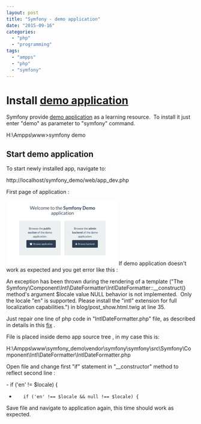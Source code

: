 ```yaml
---
layout: post
title: "Symfony - demo application"
date: "2015-09-16"
categories: 
  - "php"
  - "programming"
tags: 
  - "ampps"
  - "php"
  - "symfony"
---
```


# Install [demo application](http://symfony.com/blog/introducing-the-symfony-demo-application)

Symfony provide [demo application](http://symfony.com/blog/introducing-the-symfony-demo-application) as a learning resource.  To install it just enter "demo" as parameter to "symfony" command.

H:\\Ampps\\www>symfony demo

## Start demo application

To start newly installed app, navigate to:

http://localhost/symfony\_demo/web/app\_dev.php

First page of application :

[![2015-09-16 21_53_17-Symfony Demo application](images/2015-09-16-21_53_17-Symfony-Demo-application-300x173.png)](http://bisaga.com/blog/wp-content/uploads/2015/09/2015-09-16-21_53_17-Symfony-Demo-application.png)If demo application doesn't work as expected and you get error like this :

An exception has been thrown during the rendering of a template ("The Symfony\\Component\\Intl\\DateFormatter\\IntlDateFormatter::\_\_construct() method's argument $locale value NULL behavior is not implemented.  Only the locale "en" is supported. Please install the "intl" extension for full localization capabilities.") in blog/post\_show.html.twig at line 35.

Just repair one line of php code in "IntlDateFormatter.php" file, as described in details in this [fix](https://github.com/symfony/Intl/commit/4c2983fb9e1ba9a7fbd5940cbab91ee93971bd0e) .

File is placed inside demo app source tree , in my case this is:

H:\\Ampps\\www\\symfony\_demo\\vendor\\symfony\\symfony\\src\\Symfony\\Component\\Intl\\DateFormatter\\IntlDateFormatter.php

Open file and change first "if" statement in "\_\_constructor" method to reflect second line :

\- if ('en' != $locale) {
+        if ('en' !== $locale && null !== $locale) {

Save file and navigate to application again, this time should work as expected.
